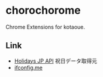 # chorochorome
Chrome Extensions for kotaoue.

## Link
- [Holidays JP API](https://holidays-jp.github.io/) 祝日データ取得元
- [ifconfig.me](https://ifconfig.me/ip)
